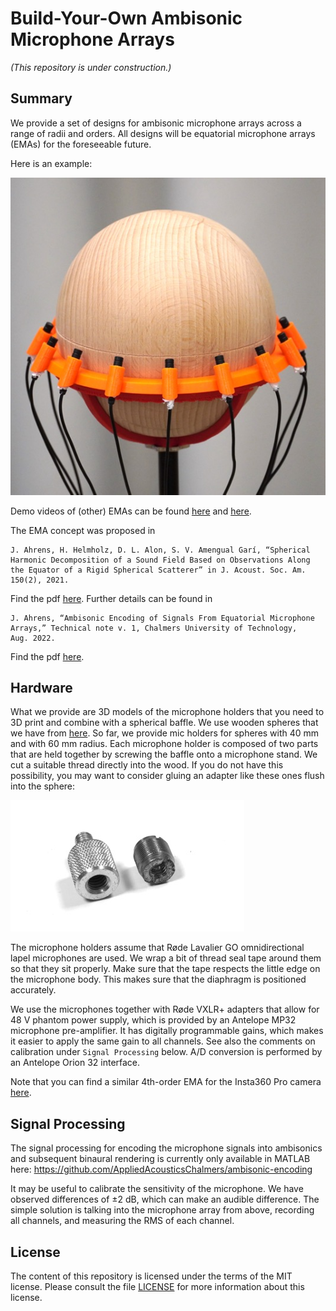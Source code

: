# Build-Your-Own Ambisonic Microphone Arrays

_(This repository is under construction.)_

## Summary

We provide a set of designs for ambisonic microphone arrays across a range of radii and orders. All designs will be equatorial microphone arrays (EMAs) for the foreseeable future.

Here is an example:

![ema15](R_60mm/ema_N7_L15_R60mm.jpg "ema15")

Demo videos of (other) EMAs can be found [here](https://youtu.be/OPWCXFbOFxU) and [here](https://youtu.be/5jAu47l2WaY).

The EMA concept was proposed in

    J. Ahrens, H. Helmholz, D. L. Alon, S. V. Amengual Garí, “Spherical 
    Harmonic Decomposition of a Sound Field Based on Observations Along 
    the Equator of a Rigid Spherical Scatterer” in J. Acoust. Soc. Am. 
    150(2), 2021.

Find the pdf [here](http://www.soundfieldsynthesis.org/wp-content/uploads/pubs/Ahrens_etal_JASA2021.pdf). Further details can be found in 

    J. Ahrens, “Ambisonic Encoding of Signals From Equatorial Microphone 
    Arrays,” Technical note v. 1, Chalmers University of Technology, 
    Aug. 2022.

Find the pdf [here](https://arxiv.org/pdf/2211.00584.pdf).

## Hardware

What we provide are 3D models of the microphone holders that you need to 3D print and combine with a spherical baffle. We use wooden spheres that we have from [here](https://www.holzlaedle.com/Heimwerken-und-Basteln/Kugel-und-Rundstab/Holzkugeln/). So far, we provide mic holders for spheres with 40 mm and with 60 mm radius. Each microphone holder is composed of two parts that are held together by screwing the baffle onto a microphone stand. We cut a suitable thread directly into the wood. If you do not have this possibility, you may want to consider gluing an adapter like these ones flush into the sphere:

![adapter](misc/thread_adapters.jpg "adapter")

The microphone holders assume that Røde Lavalier GO omnidirectional lapel microphones are used. We wrap a bit of thread seal tape around them so that they sit properly. Make sure that the tape respects the little edge on the microphone body. This makes sure that the diaphragm is positioned accurately. 

We use the microphones together with Røde VXLR+ adapters that allow for 48 V phantom power supply, which is provided by an Antelope MP32 microphone pre-amplifier. It has digitally programmable gains, which makes it easier to apply the same gain to all channels. See also the comments on calibration under ``Signal Processing`` below. A/D conversion is performed by an Antelope Orion 32 interface.

Note that you can find a similar 4th-order EMA for the Insta360 Pro camera [here](https://github.com/AppliedAcousticsChalmers/ambisonics-for-insta360-pro).

## Signal Processing

The signal processing for encoding the microphone signals into ambisonics and subsequent binaural rendering is currently only available in MATLAB here: https://github.com/AppliedAcousticsChalmers/ambisonic-encoding

It may be useful to calibrate the sensitivity of the microphone. We have observed differences of &plusmn;2 dB, which can make an audible difference. The simple solution is talking into the microphone array from above, recording all channels, and measuring the RMS of each channel.

## License
The content of this repository is licensed under the terms of the MIT license. Please consult the file [LICENSE](LICENSE) for more information about this license.
